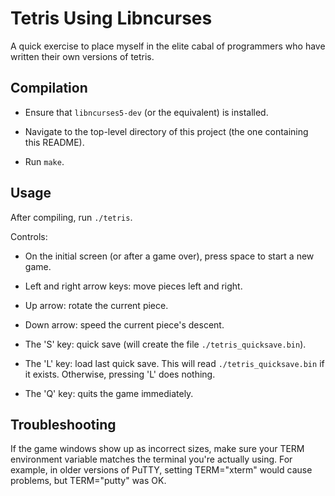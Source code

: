 Tetris Using Libncurses
=======================

A quick exercise to place myself in the elite cabal of programmers who have
written their own versions of tetris.

Compilation
-----------

 - Ensure that `libncurses5-dev` (or the equivalent) is installed.

 - Navigate to the top-level directory of this project (the one
   containing this README).

 - Run `make`.

Usage
-----

After compiling, run `./tetris`.

Controls:

 - On the initial screen (or after a game over), press space to start a new
   game.

 - Left and right arrow keys: move pieces left and right.

 - Up arrow: rotate the current piece.

 - Down arrow: speed the current piece's descent.

 - The 'S' key: quick save (will create the file `./tetris_quicksave.bin`).

 - The 'L' key: load last quick save. This will read `./tetris_quicksave.bin`
   if it exists. Otherwise, pressing 'L' does nothing.

 - The 'Q' key: quits the game immediately.

Troubleshooting
---------------

If the game windows show up as incorrect sizes, make sure your TERM environment
variable matches the terminal you're actually using.  For example, in older
versions of PuTTY, setting TERM="xterm" would cause problems, but TERM="putty"
was OK.

